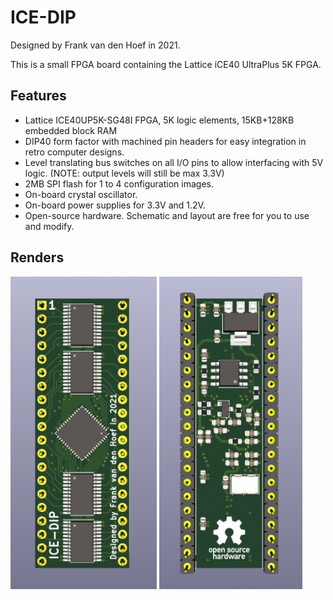 # ICE-DIP

Designed by Frank van den Hoef in 2021.

This is a small FPGA board containing the Lattice iCE40 UltraPlus 5K FPGA. 

## Features
- Lattice ICE40UP5K-SG48I FPGA, 5K logic elements, 15KB+128KB embedded block RAM
- DIP40 form factor with machined pin headers for easy integration in retro computer designs.
- Level translating bus switches on all I/O pins to allow interfacing with 5V logic. (NOTE: output levels will still be max 3.3V)
- 2MB SPI flash for 1 to 4 configuration images.
- On-board crystal oscillator.
- On-board power supplies for 3.3V and 1.2V.
- Open-source hardware. Schematic and layout are free for you to use and modify.

## Renders
<img height="500px" src="img/ICE-DIP front.png"> <img height="500px" src="img/ICE-DIP back.png">
